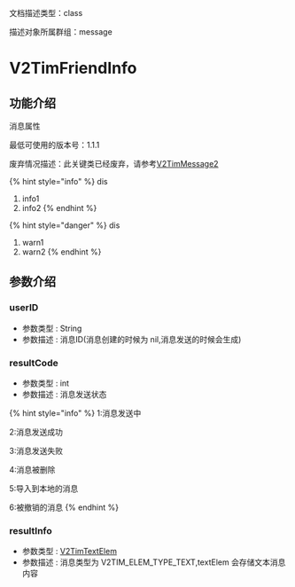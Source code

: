 文档描述类型：class

描述对象所属群组：message


# V2TimFriendInfo

## 功能介绍

消息属性

最低可使用的版本号：1.1.1

废弃情况描述：此关键类已经废弃，请参考[V2TimMessage2](../message/V2TimMessage2.md)


{% hint style="info" %}
dis
1. info1
2. info2
{% endhint %}


{% hint style="danger" %}
dis
1. warn1
2. warn2
{% endhint %}

## 参数介绍


### userID

* 参数类型 : String
* 参数描述 : 消息ID(消息创建的时候为 nil,消息发送的时候会生成)


### resultCode

* 参数类型 : int
* 参数描述 : 消息发送状态

{% hint style="info" %}
1:消息发送中

2:消息发送成功

3:消息发送失败

4:消息被删除

5:导入到本地的消息

6:被撤销的消息
{% endhint %}


### resultInfo

* 参数类型 : [V2TimTextElem](../../enum/V2TimTextElem.md)
* 参数描述 : 消息类型为 V2TIM_ELEM_TYPE_TEXT,textElem 会存储文本消息内容




